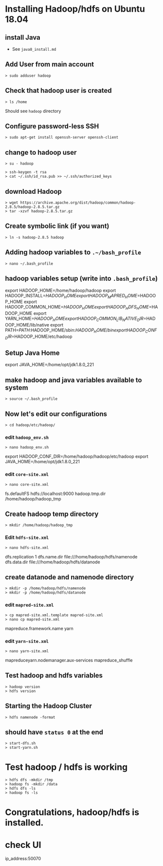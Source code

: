 # Installing Hadoop/hdfs on Ubuntu 18.04

## install Java 
- See `java8_install.md`

## Add User from main account
    > sudo adduser hadoop

## Check that hadoop user is created
    > ls /home 
Should see `hadoop` directory

## Configure password-less SSH
    > sudo apt-get install openssh-server openssh-client

## change to hadoop user
    > su - hadoop

    > ssh-keygen -t rsa
    > cat ~/.ssh/id_rsa.pub >> ~/.ssh/authorized_keys


## download Hadoop
    > wget https://archive.apache.org/dist/hadoop/common/hadoop-2.8.5/hadoop-2.8.5.tar.gz
    > tar -xzvf hadoop-2.8.5.tar.gz


## Create symbolic link (if you want)
    > ln -s hadoop-2.8.5 hadoop


## Adding hadoop variables to `.~/bash_profile`
    > nano ~/.bash_profile

## hadoop variables setup (write into `.bash_profile`)
export HADOOP_HOME=/home/hadoop/hadoop
export HADOOP_INSTALL=$HADOOP_HOME
export HADOOP_MAPRED_HOME=$HADOOP_HOME
export HADOOP_COMMON_HOME=$HADOOP_HOME
export HADOOP_HDFS_HOME=$HADOOP_HOME
export YARN_HOME=$HADOOP_HOME
export HADOOP_COMMON_LIB_NATIVE_DIR=$HADOOP_HOME/lib/native
export PATH=$PATH:$HADOOP_HOME/sbin:$HADOOP_HOME/bin
export HADOOP_CONF_DIR=$HADOOP_HOME/etc/hadoop

## Setup Java Home
export JAVA_HOME=/home/opt/jdk1.8.0_221

## make hadoop and java variables available to system
    > source ~/.bash_profile

## Now let's edit our configurations
    > cd hadoop/etc/hadoop/

### edit `hadoop_env.sh`
    > nano hadoop_env.sh

export HADOOP_CONF_DIR=/home/hadoop/hadoop/etc/hadoop
export JAVA_HOME=/home/opt/jdk1.8.0_221

### edit `core-site.xml`
    > nano core-site.xml

<configuration>
    <property>
        <name>fs.defaultFS</name>
        <value>hdfs://localhost:9000</value>
    </property>
    <property>
        <name>hadoop.tmp.dir</name>
        <value>/home/hadoop/hadoop_tmp</value>
    </property>
</configuration>


## Create hadoop temp directory
    > mkdir /home/hadoop/hadoop_tmp

### Edit `hdfs-site.xml`
    > nano hdfs-site.xml

<configuration>
    <property>
        <name>dfs.replication</name>
        <value>1</value>
    </property>
    <property>
        <name>dfs.name.dir</name>
        <value>file:///home/hadoop/hdfs/namenode</value>
    </property>
    <property>
        <name>dfs.data.dir</name>
        <value>file:///home/hadoop/hdfs/datanode</value>
    </property>
</configuration>

## create datanode and namenode directory
    > mkdir -p /home/hadoop/hdfs/namenode
    > mkdir -p /home/hadoop/hdfs/datanode


### edit `mapred-site.xml`
    > cp mapred-site.xml.template mapred-site.xml
    > nano cp mapred-site.xml

<configuration>
    <property>
        <name>mapreduce.framework.name</name>
        <value>yarn</value>
    </property>
</configuration>


### edit `yarn-site.xml`
    > nano yarn-site.xml

<configuration>
    <property>
        <name>mapreduceyarn.nodemanager.aux-services</name>
        <value>mapreduce_shuffle</value>
    </property>
</configuration>


## Test hadoop and hdfs variables
    > hadoop version
    > hdfs version


## Starting the Hadoop Cluster
    > hdfs namenode -format

## should have `status 0` at the end
    > start-dfs.sh
    > start-yarn.sh

# Test hadoop / hdfs is working
    > hdfs dfs -mkdir /tmp
    > hadoop fs -mkdir /data
    > hdfs dfs -ls
    > hadoop fs -ls

# Congratulations, hadoop/hdfs is installed.
# check UI
ip_address:50070